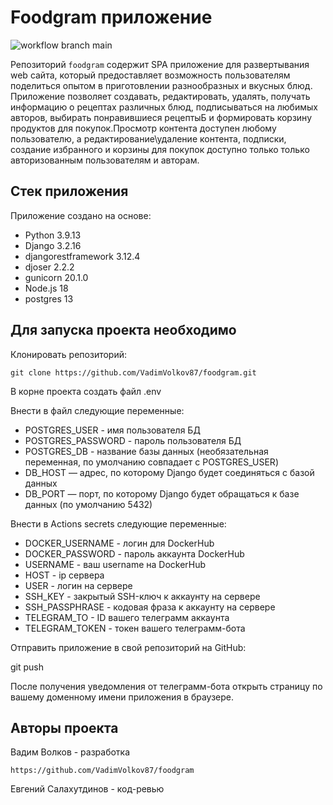 # Foodgram приложение

![workflow branch main](https://github.com/VadimVolkov87/foodgram/actions/workflows/main.yml/badge.svg?branch=main)

Репозиторий `foodgram` содержит SPA приложение для развертывания web сайта, который предоставляет возможность пользователям поделиться опытом в приготовлении разнообразных и вкусных блюд. Приложение позволяет создавать, редактировать, удалять, получать информацию о рецептах различных блюд, подписываться на любимых авторов, выбирать понравившиеся рецептыБ и формировать корзину продуктов для покупок.Просмотр контента доступен любому пользователю, а редактирование\удаление контента, подписки, создание избранного и корзины для покупок доступно только только авторизованным пользователям и авторам.

## Стек приложения

Приложение создано на основе:

* Python 3.9.13
* Django 3.2.16
* djangorestframework 3.12.4
* djoser 2.2.2
* gunicorn 20.1.0
* Node.js 18
* postgres 13

## Для запуска проекта необходимо

Клонировать репозиторий:

```text
git clone https://github.com/VadimVolkov87/foodgram.git
```

В корне проекта создать файл .env

Внести в файл следующие переменные:

* POSTGRES_USER - имя пользователя БД
* POSTGRES_PASSWORD - пароль пользователя БД
* POSTGRES_DB - название базы данных (необязательная переменная, по умолчанию совпадает с POSTGRES_USER)
* DB_HOST — адрес, по которому Django будет соединяться с базой данных
* DB_PORT — порт, по которому Django будет обращаться к базе данных (по умолчанию 5432)

Внести в Actions secrets следующие переменные:

* DOCKER_USERNAME - логин для DockerHub
* DOCKER_PASSWORD - пароль аккаунта DockerHub
* USERNAME - ваш username на DockerHub
* HOST - ip сервера
* USER - логин на сервере
* SSH_KEY - закрытый SSH-ключ к аккаунту на сервере
* SSH_PASSPHRASE - кодовая фраза к аккаунту на сервере
* TELEGRAM_TO - ID вашего телеграмм аккаунта
* TELEGRAM_TOKEN - токен вашего телеграмм-бота

Отправить приложение в свой репозиторий на GitHub:

git push

После получения уведомления от телеграмм-бота открыть страницу по вашему доменному имени приложения в браузере.

## Авторы проекта

Вадим Волков - разработка

```text
https://github.com/VadimVolkov87/foodgram
```

Евгений Салахутдинов - код-ревью
